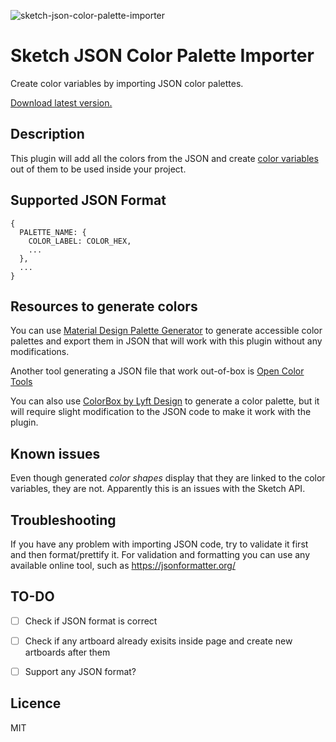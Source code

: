 ![sketch-json-color-palette-importer](https://github.com/ziyafenn/sketch-json-color-palette-importer/blob/master/assets/icon.png?raw=true)
# Sketch JSON Color Palette Importer
Create color variables by importing JSON color palettes.

[Download latest version.](https://github.com/ziyafenn/sketch-json-color-palette-importer/releases/latest)

## Description
This plugin will add all the colors from the JSON and create [color variables](https://www.sketch.com/blog/2020/10/15/how-to-make-the-most-of-color-variables/) out of them to be used inside your project.

## Supported JSON Format

```
{
  PALETTE_NAME: {
    COLOR_LABEL: COLOR_HEX,
    ...
  },
  ...
}
```

## Resources to generate colors
You can use [Material Design Palette Generator](https://materialpalettes.com/) to generate accessible color palettes and export them in JSON that will work with this plugin without any modifications.

Another tool generating a JSON file that work out-of-box is [Open Color Tools](http://opencolor.tools/)

You can also use [ColorBox by Lyft Design](https://www.colorbox.io/) to generate a color palette, but it will require slight modification to the JSON code to make it work with the plugin.

## Known issues
Even though generated *color shapes* display that they are linked to the color variables, they are not. Apparently this is an issues with the Sketch API.

## Troubleshooting
If you have any problem with importing JSON code, try to validate it first and then format/prettify it. For validation and formatting you can use any available online tool, such as https://jsonformatter.org/


## TO-DO
- [ ] Check if JSON format is correct
- [ ] Check if any artboard already exisits inside page and create new artboards after them
- [ ] Support any JSON format?


## Licence
MIT
